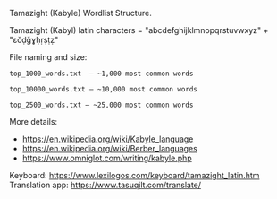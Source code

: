 Tamazight (Kabyle) Wordlist Structure.

Tamazight (Kabyl) latin characters =   "abcdefghijklmnopqrstuvwxyz" + "ɛčḍǧɣḥṛṣṭẓ"

File naming and size:

    top_1000_words.txt  — ~1,000 most common words

    top_10000_words.txt — ~10,000 most common words

    top_2500_words.txt — ~25,000 most common words

More details: 
- https://en.wikipedia.org/wiki/Kabyle_language
- https://en.wikipedia.org/wiki/Berber_languages
- https://www.omniglot.com/writing/kabyle.php

Keyboard: https://www.lexilogos.com/keyboard/tamazight_latin.htm
Translation app: https://www.tasuqilt.com/translate/
